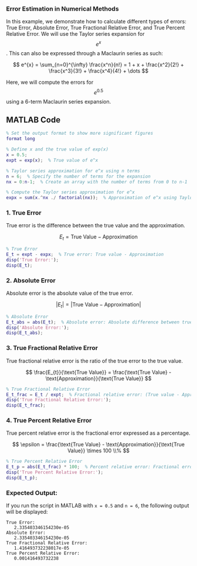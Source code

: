 <script src="https://polyfill.io/v3/polyfill.min.js?features=es6"></script>
<script id="MathJax-script" async src="https://cdn.jsdelivr.net/npm/mathjax@3/es5/tex-mml-chtml.js"></script>


### **Error Estimation in Numerical Methods**

In this example, we demonstrate how to calculate different types of errors: True Error, Absolute Error, True Fractional Relative Error, and True Percent Relative Error. We will use the Taylor series expansion for $$e^{x}$$. This can also be expressed through a Maclaurin series as such: 

$$
e^{x} = \sum_{n=0}^{\infty} \frac{x^n}{n!} = 1 + x + \frac{x^2}{2!} + \frac{x^3}{3!} + \frac{x^4}{4!} + \dots
$$

Here, we will compute the errors for  $$e^{0.5}$$ using a 6-term Maclaurin series expansion.

## MATLAB Code

```matlab
% Set the output format to show more significant figures
format long

% Define x and the true value of exp(x)
x = 0.5;
expt = exp(x);  % True value of e^x

% Taylor series approximation for e^x using n terms
n = 6;  % Specify the number of terms for the expansion
nx = 0:n-1;  % Create an array with the number of terms from 0 to n-1

% Compute the Taylor series approximation for e^x
expx = sum(x.^nx ./ factorial(nx));  % Approximation of e^x using Taylor series
```

### **1. True Error**
True error is the difference between the true value and the approximation.

$$
E_{t} = \text{True Value} - \text{Approximation}
$$

```matlab
% True Error
E_t = expt - expx;  % True error: True value - Approximation
disp('True Error:');
disp(E_t);
```

### **2. Absolute Error**
Absolute error is the absolute value of the true error.

$$
|E_{t}| = |\text{True Value} - \text{Approximation}|
$$

```matlab
% Absolute Error
E_t_abs = abs(E_t);  % Absolute error: Absolute difference between true and approx.
disp('Absolute Error:');
disp(E_t_abs);
```

### **3. True Fractional Relative Error**
True fractional relative error is the ratio of the true error to the true value.

$$
\frac{E_{t}}{\text{True Value}} = \frac{\text{True Value} - \text{Approximation}}{\text{True Value}}
$$

```matlab
% True Fractional Relative Error
E_t_frac = E_t / expt;  % Fractional relative error: (True value - Approx) / True value
disp('True Fractional Relative Error:');
disp(E_t_frac);
```

### **4. True Percent Relative Error**
True percent relative error is the fractional error expressed as a percentage.

$$
\epsilon = \frac{\text{True Value} - \text{Approximation}}{\text{True Value}} \times 100 \\%
$$

```matlab
% True Percent Relative Error
E_t_p = abs(E_t_frac) * 100;  % Percent relative error: Fractional error * 100%
disp('True Percent Relative Error:');
disp(E_t_p);
```

### **Expected Output:**
If you run the script in MATLAB with `x = 0.5` and `n = 6`, the following output will be displayed:

```
True Error:
   2.335403346154230e-05
Absolute Error:
   2.335403346154230e-05
True Fractional Relative Error:
   1.416493732238017e-05
True Percent Relative Error:
   0.001416493732238
```



